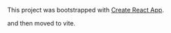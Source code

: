 This project was bootstrapped with [Create React App](https://github.com/facebook/create-react-app).

and then moved to vite.